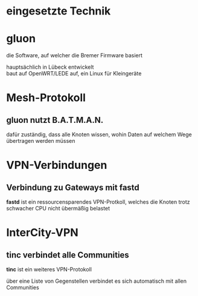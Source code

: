 # eingesetzte Technik


# gluon
die Software, auf welcher die Bremer Firmware basiert

hauptsächlich in Lübeck entwickelt  
baut auf OpenWRT/LEDE auf, ein Linux für Kleingeräte


# Mesh-Protokoll
## gluon nutzt B.A.T.M.A.N.
dafür zuständig, dass alle Knoten wissen, wohin Daten auf welchem Wege übertragen werden müssen


# VPN-Verbindungen
## Verbindung zu Gateways mit fastd
**fastd** ist ein ressourcensparendes VPN-Protkoll, welches die Knoten trotz schwacher CPU nicht übermäßig belastet


# InterCity-VPN
## tinc verbindet alle Communities
**tinc** ist ein weiteres VPN-Protokoll

über eine Liste von Gegenstellen verbindet es sich automatisch mit allen Communities
